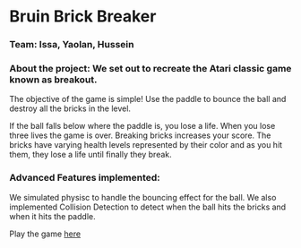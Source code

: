 # Bruin Brick Breaker

### Team: Issa, Yaolan, Hussein

### About the project: We set out to recreate the Atari classic game known as breakout.

The objective of the game is simple! Use the paddle to bounce the ball and destroy all the bricks in the level.

If the ball falls below where the paddle is, you lose a life. When you lose three lives the game is over. 
Breaking bricks increases your score. The bricks have varying health levels represented by their color and as you hit
them, they lose a life until finally they break.

### Advanced Features implemented:

We simulated physisc to handle the bouncing effect for the ball. We also implemented Collision Detection to detect when
the ball hits the bricks and when it hits the paddle.

Play the game [here](https://issaaboudi.github.io/174a-FPJ/)

